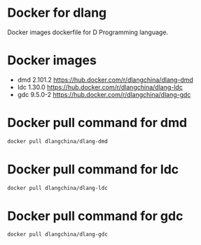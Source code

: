 # Docker for dlang
Docker images dockerfile for D Programming language.

# Docker images
 * dmd 2.101.2 https://hub.docker.com/r/dlangchina/dlang-dmd
 * ldc 1.30.0 https://hub.docker.com/r/dlangchina/dlang-ldc
 * gdc 9.5.0-2 https://hub.docker.com/r/dlangchina/dlang-gdc

# Docker pull command for dmd
```bash
docker pull dlangchina/dlang-dmd
```

# Docker pull command for ldc
```bash
docker pull dlangchina/dlang-ldc
```

# Docker pull command for gdc
```bash
docker pull dlangchina/dlang-gdc
```
